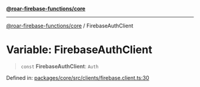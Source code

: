 [**@roar-firebase-functions/core**](../README.md)

---

[@roar-firebase-functions/core](../README.md) / FirebaseAuthClient

# Variable: FirebaseAuthClient

> `const` **FirebaseAuthClient**: `Auth`

Defined in: [packages/core/src/clients/firebase.client.ts:30](https://github.com/yeatmanlab/roar-firebase-functions/blob/0fc701649174b7557e55644b1065be2fa3d3d7ca/packages/core/src/clients/firebase.client.ts#L30)

